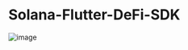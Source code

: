 # Solana-Flutter-DeFi-SDK

![image](https://user-images.githubusercontent.com/13432688/188310802-64941d10-339d-414e-bc5a-63cd8240cbb7.png)
